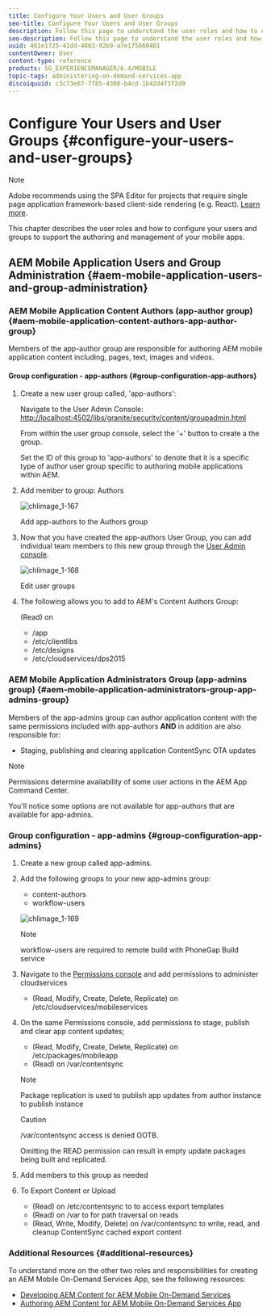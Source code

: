 ```yaml
---
title: Configure Your Users and User Groups
seo-title: Configure Your Users and User Groups
description: Follow this page to understand the user roles and how to configure your users and groups to support the authoring and mangement of your mobile On-Demand services app.
seo-description: Follow this page to understand the user roles and how to configure your users and groups to support the authoring and mangement of your mobile On-Demand services app.
uuid: 461e1725-41dd-4883-92b9-a7e175660401
contentOwner: User
content-type: reference
products: SG_EXPERIENCEMANAGER/6.4/MOBILE
topic-tags: administering-on-demand-services-app
discoiquuid: c3c73e67-7f85-4308-b4cd-1b42d4f3f2d9
---
```


# Configure Your Users and User Groups {#configure-your-users-and-user-groups}

>[!NOTE]
>
>Adobe recommends using the SPA Editor for projects that require single page application framework-based client-side rendering (e.g. React). [Learn more](/help/sites-developing/spa-overview.md).

This chapter describes the user roles and how to configure your users and groups to support the authoring and management of your mobile apps.

## AEM Mobile Application Users and Group Administration {#aem-mobile-application-users-and-group-administration}

### AEM Mobile Application Content Authors (app-author group) {#aem-mobile-application-content-authors-app-author-group}

Members of the app-author group are responsible for authoring AEM mobile application content including, pages, text, images and videos.

#### Group configuration - app-authors {#group-configuration-app-authors}

1. Create a new user group called, 'app-authors':

   Navigate to the User Admin Console: [http://localhost:4502/libs/granite/security/content/groupadmin.html](http://localhost:4502/libs/granite/security/content/groupadmin.html)

   From within the user group console, select the '+' button to create a the group.

   Set the ID of this group to 'app-authors' to denote that it is a specific type of author user group specific to authoring mobile applications within AEM.

1. Add member to group: Authors

   ![chlimage_1-167](assets/chlimage_1-167.png)

   Add app-authors to the Authors group

1. Now that you have created the app-authors User Group, you can add individual team members to this new group through the [User Admin console](http://localhost:4502/libs/granite/security/content/useradmin.md).

   ![chlimage_1-168](assets/chlimage_1-168.png)

   Edit user groups

1. The following allows you to add to AEM's Content Authors Group:

   (Read) on

    * /app
    * /etc/clientlibs
    * /etc/designs
    * /etc/cloudservices/dps2015

### AEM Mobile Application Administrators Group (app-admins group) {#aem-mobile-application-administrators-group-app-admins-group}

Members of the app-admins group can author application content with the same permissions included with app-authors **AND** in addition are also responsible for:

* Staging, publishing and clearing application ContentSync OTA updates

>[!NOTE]
>
>Permissions determine availability of some user actions in the AEM App Command Center.
>
>You'll notice some options are not available for app-authors that are available for app-admins.

### Group configuration - app-admins {#group-configuration-app-admins}

1. Create a new group called app-admins.
1. Add the following groups to your new app-admins group:

    * content-authors
    * workflow-users

   ![chlimage_1-169](assets/chlimage_1-169.png)

   >[!NOTE]
   >
   >workflow-users are required to remote build with PhoneGap Build service

1. Navigate to the [Permissions console](http://localhost:4502/useradmin) and add permissions to administer cloudservices

    * (Read, Modify, Create, Delete, Replicate) on /etc/cloudservices/mobileservices

1. On the same Permissions console, add permissions to stage, publish and clear app content updates;

    * (Read, Modify, Create, Delete, Replicate) on /etc/packages/mobileapp
    * (Read) on /var/contentsync

   >[!NOTE]
   >
   >Package replication is used to publish app updates from author instance to publish instance

   >[!CAUTION]
   >
   >/var/contentsync access is denied OOTB. 
   >
   >Omitting the READ permission can result in empty update packages being built and replicated.

1. Add members to this group as needed
1. To Export Content or Upload

    * (Read) on /etc/contentsync to to access export templates
    * (Read) on /var to for path traversal on reads
    * (Read, Write, Modify, Delete) on /var/contentsync to write, read, and cleanup ContentSync cached export content

### Additional Resources {#additional-resources}

To understand more on the other two roles and responsibilities for creating an AEM Mobile On-Demand Services App, see the following resources:

* [Developing AEM Content for AEM Mobile On-Demand Services](/help/mobile/aem-mobile-on-demand.md)
* [Authoring AEM Content for AEM Mobile On-Demand Services App](/help/mobile/mobile-apps-ondemand.md)

